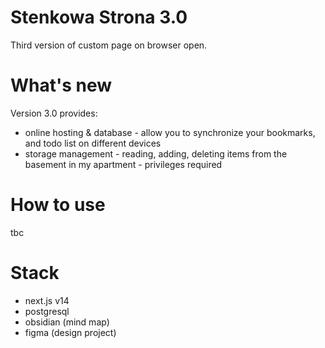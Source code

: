 # Stenkowa Strona 3.0
Third version of custom page on browser open.
# What's new
Version 3.0 provides:
- online hosting & database - allow you to synchronize your bookmarks, and todo list on different devices
- storage management - reading, adding, deleting items from the basement in my apartment - privileges required
# How to use
tbc
# Stack
- next.js v14
- postgresql
- obsidian (mind map)
- figma (design project)